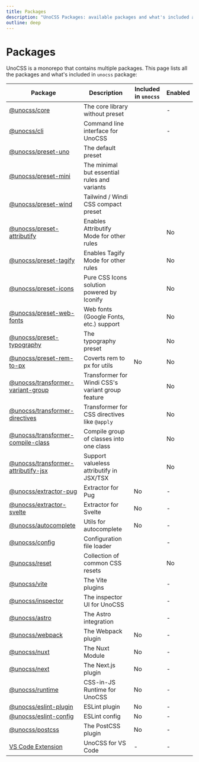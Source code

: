 ```yaml
---
title: Packages
description: "UnoCSS Packages: available packages and what's included and enabled in unocss."
outline: deep
---
```


# Packages

UnoCSS is a monorepo that contains multiple packages. This page lists all the packages and what's included in `unocss` package:

| Package                                                          | Description                                        | Included in `unocss` | Enabled |
|------------------------------------------------------------------|----------------------------------------------------|----------------------| ------------------ |
| [@unocss/core](/tools/core)                                      | The core library without preset                    | <span class="block i-carbon:checkbox-checked-filled text-green-600 dark:text-green-400 w-2em h-2em" />      | - |
| [@unocss/cli](/integrations/cli)                                 | Command line interface for UnoCSS                  | <span class="block i-carbon:checkbox-checked-filled text-green-600 dark:text-green-400 w-2em h-2em" />                    | - |
| [@unocss/preset-uno](/presets/uno)                               | The default preset                                 | <span class="block i-carbon:checkbox-checked-filled text-green-600 dark:text-green-400 w-2em h-2em" />                    | <span class="block i-carbon:checkbox-checked-filled text-green-600 dark:text-green-400 w-2em h-2em" /> |
| [@unocss/preset-mini](/presets/mini)                             | The minimal but essential rules and variants       | <span class="block i-carbon:checkbox-checked-filled text-green-600 dark:text-green-400 w-2em h-2em" />                    | <span class="block i-carbon:checkbox-checked-filled text-green-600 dark:text-green-400 w-2em h-2em" /> |
| [@unocss/preset-wind](/presets/wind)                             | Tailwind / Windi CSS compact preset                | <span class="block i-carbon:checkbox-checked-filled text-green-600 dark:text-green-400 w-2em h-2em" />                    | <span class="block i-carbon:checkbox-checked-filled text-green-600 dark:text-green-400 w-2em h-2em" /> |
| [@unocss/preset-attributify](/presets/attributify)               | Enables Attributify Mode for other rules           | <span class="block i-carbon:checkbox-checked-filled text-green-600 dark:text-green-400 w-2em h-2em" />                    | No |
| [@unocss/preset-tagify](/presets/tagify)                         | Enables Tagify Mode for other rules                | <span class="block i-carbon:checkbox-checked-filled text-green-600 dark:text-green-400 w-2em h-2em" />                    | No |
| [@unocss/preset-icons](/presets/icons)                           | Pure CSS Icons solution powered by Iconify         | <span class="block i-carbon:checkbox-checked-filled text-green-600 dark:text-green-400 w-2em h-2em" />                    | No |
| [@unocss/preset-web-fonts](/presets/web-fonts)                   | Web fonts (Google Fonts, etc.) support             | <span class="block i-carbon:checkbox-checked-filled text-green-600 dark:text-green-400 w-2em h-2em" />                    | No |
| [@unocss/preset-typography](/presets/typography)                 | The typography preset                              | <span class="block i-carbon:checkbox-checked-filled text-green-600 dark:text-green-400 w-2em h-2em" />                    | No |
| [@unocss/preset-rem-to-px](/presets/rem-to-px)                   | Coverts rem to px for utils                        | No                   | No |
| [@unocss/transformer-variant-group](/transformers/variant-group) | Transformer for Windi CSS's variant group feature  | <span class="block i-carbon:checkbox-checked-filled text-green-600 dark:text-green-400 w-2em h-2em" />                    | No |
| [@unocss/transformer-directives](/transformers/directives)       | Transformer for CSS directives like `@apply`       | <span class="block i-carbon:checkbox-checked-filled text-green-600 dark:text-green-400 w-2em h-2em" />                    | No |
| [@unocss/transformer-compile-class](/transformers/compile-class) | Compile group of classes into one class            | <span class="block i-carbon:checkbox-checked-filled text-green-600 dark:text-green-400 w-2em h-2em" />                    | No |
| [@unocss/transformer-attributify-jsx](/transformers/attributify-jsx) | Support valueless attributify in JSX/TSX           | <span class="block i-carbon:checkbox-checked-filled text-green-600 dark:text-green-400 w-2em h-2em" />                    | No |
| [@unocss/extractor-pug](/extractors/pug)                         | Extractor for Pug                                  | No                   | - |
| [@unocss/extractor-svelte](/extractors/svelte)                   | Extractor for Svelte                               | No                   | - |
| [@unocss/autocomplete](/tools/autocomplete)                      | Utils for autocomplete                             | No                   | - |
| [@unocss/config](/guide/config-file)                             | Configuration file loader                          | <span class="block i-carbon:checkbox-checked-filled text-green-600 dark:text-green-400 w-2em h-2em" />                    | - |
| [@unocss/reset](/guide/style-reset)                              | Collection of common CSS resets                    | <span class="block i-carbon:checkbox-checked-filled text-green-600 dark:text-green-400 w-2em h-2em" />                    | No |
| [@unocss/vite](/integrations/vite)                               | The Vite plugins                                   | <span class="block i-carbon:checkbox-checked-filled text-green-600 dark:text-green-400 w-2em h-2em" />                    | - |
| [@unocss/inspector](/tools/inspector)                            | The inspector UI for UnoCSS                        | <span class="block i-carbon:checkbox-checked-filled text-green-600 dark:text-green-400 w-2em h-2em" />                    | - |
| [@unocss/astro](/integrations/astro)                             | The Astro integration                              | <span class="block i-carbon:checkbox-checked-filled text-green-600 dark:text-green-400 w-2em h-2em" />                    | - |
| [@unocss/webpack](/integrations/webpack)                         | The Webpack plugin                                 | No                   | - |
| [@unocss/nuxt](/integrations/nuxt)                               | The Nuxt Module                                    | No                   | - |
| [@unocss/next](/integrations/next)                               | The Next.js plugin                                 | No                   | - |
| [@unocss/runtime](/integrations/runtime)                         | CSS-in-JS Runtime for UnoCSS                       | No                   | - |
| [@unocss/eslint-plugin](/integrations/eslint)                    | ESLint plugin                                      | No                   | - |
| [@unocss/eslint-config](/integrations/eslint)                    | ESLint config                                      | No                   | - |
| [@unocss/postcss](/integrations/postcss)                         | The PostCSS plugin                                 | No                   | - |
| [VS Code Extension](/integrations/vscode)                        | UnoCSS for VS Code                                 | -                    | - |
